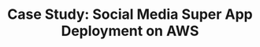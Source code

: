 ---
layout: case-study
title: "Case Study: Social Media Super App Deployment on AWS"
permalink: /case-studies/social-media-super-app-aws
description: "Design, development and delivery of a novel, highly available Social Media App on AWS for fast, global content consumption."
og_image_url: /assets/img/photos/opengraph/axops-technologies-og-image-v1.jpg
---